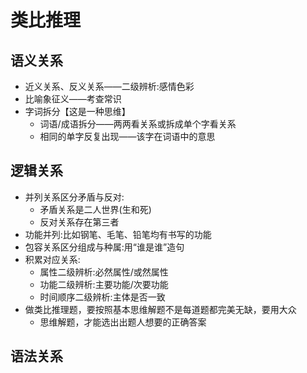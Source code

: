 # 类比推理

## 语义关系

- 近义关系、反义关系——二级辨析:感情色彩 
- 比喻象征义——考查常识 
- 字词拆分【这是一种思维】
  - 词语/成语拆分——两两看关系或拆成单个字看关系
  - 相同的单字反复出现——该字在词语中的意思

## 逻辑关系

- 并列关系区分矛盾与反对:
  - 矛盾关系是二人世界(生和死)
  - 反对关系存在第三者
- 功能并列:比如钢笔、毛笔、铅笔均有书写的功能 
- 包容关系区分组成与种属:用“谁是谁”造句
- 积累对应关系:
  - 属性二级辨析:必然属性/或然属性 
  - 功能二级辨析:主要功能/次要功能 
  - 时间顺序二级辨析:主体是否一致 
- 做类比推理题，要按照基本思维解题不是每道题都完美无缺，要用大众
  - 思维解题，才能选出出题人想要的正确答案

## 语法关系